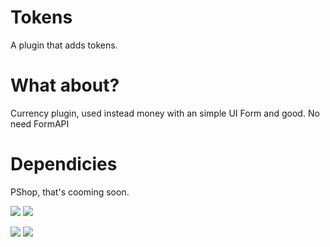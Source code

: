 # Tokens
A plugin that adds tokens.

# What about?
Currency plugin, used instead money with an simple UI Form and good. No need FormAPI

# Dependicies
PShop, that's cooming soon.

[![](https://poggit.pmmp.io/shield.state/TokenAPI)](https://poggit.pmmp.io/p/TokenAPI)
<a href="https://poggit.pmmp.io/p/TokenAPI"><img src="https://poggit.pmmp.io/shield.state/TokenAPI"></a>

[![](https://poggit.pmmp.io/shield.api/TokenAPI)](https://poggit.pmmp.io/p/TokenAPI)
<a href="https://poggit.pmmp.io/p/TokenAPI"><img src="https://poggit.pmmp.io/shield.api/TokenAPI"></a>
